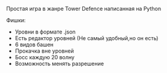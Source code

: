 Простая игра в жанре Tower Defence написанная на Python

Фишки:
- Уровни в формате .json
- Есть редактор уровней (Не самый удобный,но он есть)
- 6 видов башен
- Прокачка вне уровней
- Босс каждую 20 волну
- Возможность менять разрешение


